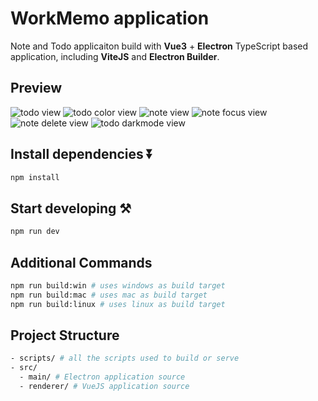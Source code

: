 # WorkMemo application

Note and Todo applicaiton build with **Vue3** + **Electron** TypeScript based application, including **ViteJS** and **Electron Builder**.

## Preview

![todo view](pictures/todo.png)
![todo color view](pictures/todo-color.png)
![note view](pictures/note.png)
![note focus view](pictures/note-focus.png)
![note delete view](pictures/note-delete.png)
![todo darkmode view](pictures/todo-darkmode.png)

## Install dependencies ⏬

```bash
npm install
```

## Start developing ⚒️

```bash
npm run dev
```

## Additional Commands

```bash
npm run build:win # uses windows as build target
npm run build:mac # uses mac as build target
npm run build:linux # uses linux as build target
```

## Project Structure

```bash
- scripts/ # all the scripts used to build or serve
- src/
  - main/ # Electron application source
  - renderer/ # VueJS application source
```
